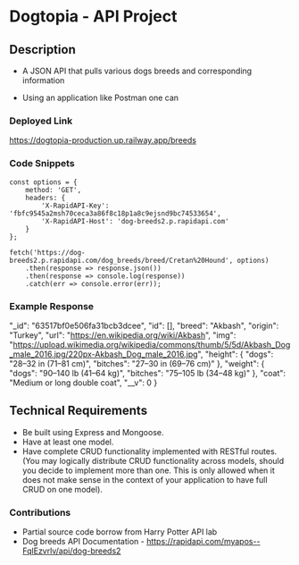 # Dogtopia - API Project

## Description
- A JSON API that pulls various dogs breeds and corresponding information 

- Using an application like Postman one can 

### Deployed Link
https://dogtopia-production.up.railway.app/breeds

### Code Snippets ###
```
const options = {
	method: 'GET',
	headers: {
		'X-RapidAPI-Key': 'fbfc9545a2msh70ceca3a86f8c18p1a8c9ejsnd9bc74533654',
		'X-RapidAPI-Host': 'dog-breeds2.p.rapidapi.com'
	}
};

fetch('https://dog-breeds2.p.rapidapi.com/dog_breeds/breed/Cretan%20Hound', options)
	.then(response => response.json())
	.then(response => console.log(response))
	.catch(err => console.error(err));
  ```

### Example Response ###

"_id": "63517bf0e506fa31bcb3dcee",
    "id": [],
    "breed": "Akbash",
    "origin": "Turkey",
    "url": "https://en.wikipedia.org/wiki/Akbash",
    "img": "https://upload.wikimedia.org/wikipedia/commons/thumb/5/5d/Akbash_Dog_male_2016.jpg/220px-Akbash_Dog_male_2016.jpg",
    "height": {
        "dogs": "28–32 in (71–81 cm)",
        "bitches": "27–30 in (69–76 cm)"
    },
    "weight": {
        "dogs": "90–140 lb (41–64 kg)",
        "bitches": "75–105 lb (34–48 kg)"
    },
    "coat": "Medium or long double coat",
    "__v": 0
}

## Technical Requirements
- Be built using Express and Mongoose.
- Have at least one model.
- Have complete CRUD functionality implemented with RESTful routes. (You may logically distribute CRUD functionality across models, should you decide to implement more than one. This is only allowed when it does not make sense in the context of your application to have full CRUD on one model).



### Contributions
- Partial source code borrow from Harry Potter API lab
- Dog breeds API Documentation - https://rapidapi.com/myapos--FqlEzvrlv/api/dog-breeds2